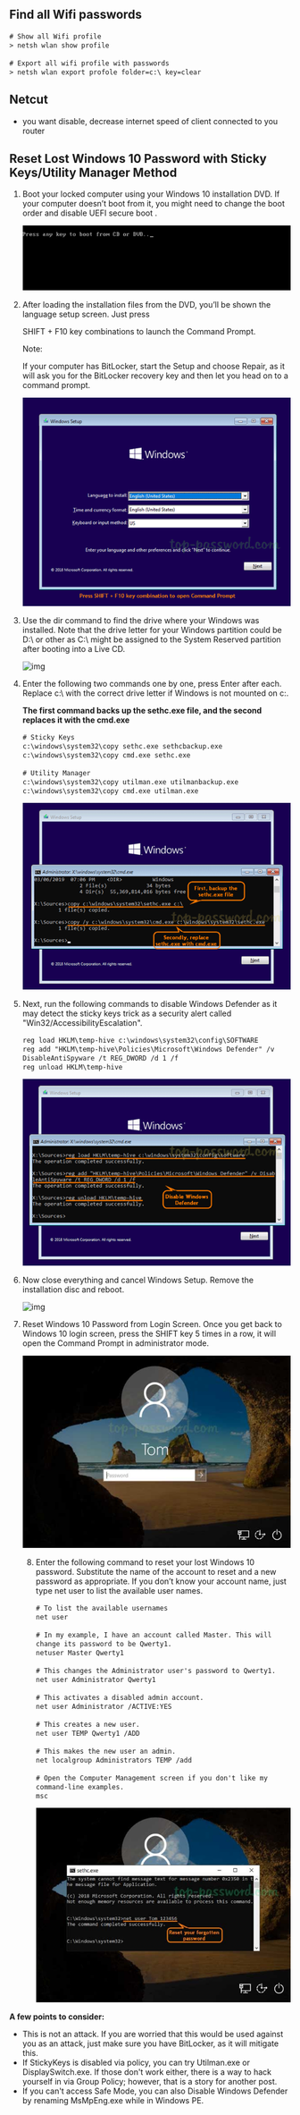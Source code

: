 

## Find all Wifi passwords 

```
# Show all Wifi profile
> netsh wlan show profile

# Export all wifi profile with passwords
> netsh wlan export profole folder=c:\ key=clear
```



## Netcut

- you want disable,  decrease internet speed of client connected to you router



## Reset Lost Windows 10 Password with Sticky Keys/Utility Manager Method



1. Boot your locked computer using your Windows 10 installation DVD. If your computer doesn’t boot from it, you might need to change the boot order and disable UEFI secure boot .

   ![press-key-boot-from-cd](images/press-key-boot-from-cd.png)

2. After loading the installation files from the DVD, you’ll be shown the language setup screen. Just press

   SHIFT + F10 key combinations to launch the Command Prompt.

   Note: 

   If your computer has BitLocker, start the Setup and choose Repair, as it will ask you for the BitLocker recovery key and then let you head on to a command prompt.

   ![img](images/windows-10-setup-screen.png)

3. Use the dir command to find the drive where your Windows was installed. Note that the drive letter for your Windows partition could be D:\ or other as C:\ might be assigned to the System Reserved partition after booting into a Live CD.

   ![img](https://www.top-password.com/blog/wp-content/uploads/2016/05/find-windows-partition.png)

4. Enter the following two commands one by one, press Enter after each. Replace c:\ with the correct drive letter if Windows is not mounted on c:.

   **The first command backs up the sethc.exe file, and the second replaces it with the cmd.exe**

   ```
   # Sticky Keys
   c:\windows\system32\copy sethc.exe sethcbackup.exe
   c:\windows\system32\copy cmd.exe sethc.exe
   
   # Utility Manager
   c:\windows\system32\copy utilman.exe utilmanbackup.exe
   c:\windows\system32\copy cmd.exe utilman.exe
   ```

   

   ![img](images/substitute-cmd-for-sethc.png)

5. Next, run the following commands to disable Windows Defender as it may detect the sticky keys trick as a security alert called "Win32/AccessibilityEscalation".

   ```
   reg load HKLM\temp-hive c:\windows\system32\config\SOFTWARE
   reg add "HKLM\temp-hive\Policies\Microsoft\Windows Defender" /v DisableAntiSpyware /t REG_DWORD /d 1 /f
   reg unload HKLM\temp-hive
   ```

   

   ![img](images/disable-windows-defender-with-cmd.png)

6. Now close everything and cancel Windows Setup. Remove the installation disc and reboot.

   ![img](/home/sherwinowen/Documents/my_tutorials/hacking/images/quit-windows-setup.png)

7. Reset Windows 10 Password from Login Screen. Once you get back to Windows 10 login screen, press the SHIFT key 5 times in a row, it will open the Command Prompt in administrator mode.

   ![img](images/windows-10-login-screen.jpg)

   

   8. Enter the following command to reset your lost Windows 10 password. Substitute the name of the account to reset and a new password as appropriate. If you don’t know your account name, just type net user to list the available user names.

      ```
      # To list the available usernames
      net user
      
      # In my example, I have an account called Master. This will change its password to be Qwerty1.
      netuser Master Qwerty1
      
      # This changes the Administrator user's password to Qwerty1.
      net user Administrator Qwerty1
      
      # This activates a disabled admin account.
      net user Administrator /ACTIVE:YES
      
      # This creates a new user.
      net user TEMP Qwerty1 /ADD
      
      # This makes the new user an admin.
      net localgroup Administrators TEMP /add
      
      # Open the Computer Management screen if you don't like my command-line examples.
      msc
      
      ```
      
      
      
      ![img](images/reset-windows-password-before-login.jpg)



**A few points to consider:**

- This is not an attack. If you are worried that this would be used against you as an attack, just make sure you have BitLocker, as it will mitigate this.
- If StickyKeys is disabled via policy, you can try Utilman.exe or DisplaySwitch.exe. If those don't work either, there is a way to hack yourself in via Group Policy; however, that is a story for another post.
- If you can't access Safe Mode, you can also Disable Windows Defender by renaming MsMpEng.exe while in Windows PE.